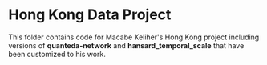 # Hong Kong Data Project

This folder contains code for Macabe Keliher's Hong Kong project including versions of **quanteda-network** and **hansard_temporal_scale** that have been customized to his work. 

